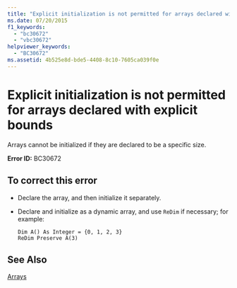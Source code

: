 ```yaml
---
title: "Explicit initialization is not permitted for arrays declared with explicit bounds"
ms.date: 07/20/2015
f1_keywords: 
  - "bc30672"
  - "vbc30672"
helpviewer_keywords: 
  - "BC30672"
ms.assetid: 4b525e8d-bde5-4408-8c10-7605ca039f0e
---
```

# Explicit initialization is not permitted for arrays declared with explicit bounds
Arrays cannot be initialized if they are declared to be a specific size.  
  
 **Error ID:** BC30672  
  
## To correct this error  
  
- Declare the array, and then initialize it separately.  
  
- Declare and initialize as a dynamic array, and use `ReDim` if necessary; for example:  
  
  ```  
  Dim A() As Integer = {0, 1, 2, 3}  
  ReDim Preserve A(3)  
  ```  
  
## See Also  
 [Arrays](../../visual-basic/programming-guide/language-features/arrays/index.md)
